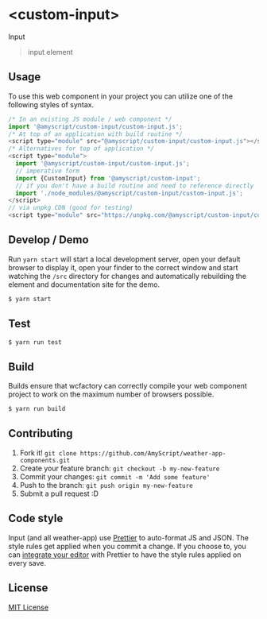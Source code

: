# &lt;custom-input&gt;

Input

> input element

## Usage

To use this web component in your project you can utilize one of the following styles of syntax.

```js
/* In an existing JS module / web component */
import '@amyscript/custom-input/custom-input.js';
/* At top of an application with build routine */
<script type="module" src="@amyscript/custom-input/custom-input.js"></script>
/* Alternatives for top of application */
<script type="module">
  import '@amyscript/custom-input/custom-input.js';
  // imperative form
  import {CustomInput} from '@amyscript/custom-input';
  // if you don't have a build routine and need to reference directly
  import './node_modules/@amyscript/custom-input/custom-input.js';
</script>
// via unpkg CDN (good for testing)
<script type="module" src="https://unpkg.com/@amyscript/custom-input/custom-input.js"></script>
```

## Develop / Demo

Run `yarn start` will start a local development server, open your default browser to display it, open your finder to the correct window and start watching the `/src` directory for changes and automatically rebuilding the element and documentation site for the demo.

```bash
$ yarn start
```

## Test

```bash
$ yarn run test
```

## Build

Builds ensure that wcfactory can correctly compile your web component project to
work on the maximum number of browsers possible.

```bash
$ yarn run build
```

## Contributing

1. Fork it! `git clone https://github.com/AmyScript/weather-app-components.git`
2. Create your feature branch: `git checkout -b my-new-feature`
3. Commit your changes: `git commit -m 'Add some feature'`
4. Push to the branch: `git push origin my-new-feature`
5. Submit a pull request :D

## Code style

Input (and all weather-app) use [Prettier][prettier] to auto-format JS and JSON. The style rules get applied when you commit a change. If you choose to, you can [integrate your editor][prettier-ed] with Prettier to have the style rules applied on every save.

[prettier]: https://github.com/prettier/prettier/
[prettier-ed]: https://github.com/prettier/prettier/#editor-integration
[polyserve]: https://github.com/Polymer/polyserve
[web-component-tester]: https://github.com/Polymer/web-component-tester

## License

[MIT License](http://opensource.org/licenses/MIT)
